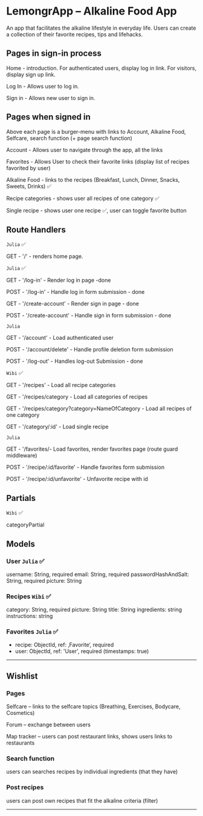 # LemongrApp – Alkaline Food App

An app that facilitates the alkaline lifestyle in everyday life. Users can create a collection of their favorite recipes, tips and lifehacks.

## Pages in sign-in process

Home - introduction. For authenticated users, display log in link. For visitors, display sign up link.

Log In - Allows user to log in.

Sign in - Allows new user to sign in.

## Pages when signed in

Above each page is a burger-menu with links to Account, Alkaline Food, Selfcare, search function (+ page search function)

Account - Allows user to navigate through the app, all the links

Favorites - Allows User to check their favorite links (display list of recipes favorited by user)

Alkaline Food - links to the recipes (Breakfast, Lunch, Dinner, Snacks, Sweets,
Drinks) ✅

Recipe categories - shows user all recipes of one category ✅

Single recipe - shows user one recipe ✅, user can toggle favorite button

## Route Handlers

`Julia` ✅

GET - '/' - renders home page.

`Julia` ✅

GET - '/log-in' - Render log in page -done

POST - '/log-in' - Handle log in form submission - done

GET - '/create-account' - Render sign in page - done

POST - '/create-account' - Handle sign in form submission - done

`Julia`

GET - '/account' - Load authenticated user

POST - '/account/delete' - Handle profile deletion form submission

POST - '/log-out' - Handles log-out Submission - done

`Wibi` ✅

GET - '/recipes' - Load all recipe categories

GET - '/recipes/category - Load all categories of recipes

GET - '/recipes/category?category=NameOfCategory - Load all recipes of one category

GET - '/category/:id' - Load single recipe

`Julia`

GET - '/favorites/- Load favorites, render favorites page (route guard middleware)

POST - '/recipe/:id/favorite' - Handle favorites form submission

POST - '/recipe/:id/unfavorite' - Unfavorite recipe with id

## Partials

`Wibi` ✅

categoryPartial

## Models

### User `Julia` ✅

username: String, required
email: String, required
passwordHashAndSalt: String, required
picture: String

### Recipes `Wibi` ✅

category: String, required
picture: String
title: String
ingredients: string
instructions: string

### Favorites `Julia` ✅

- recipe: ObjectId, ref: ‚Favorite‘, required
- user: ObjectId, ref: 'User', required
  (timestamps: true)

---

## Wishlist

### Pages

Selfcare – links to the selfcare topics (Breathing, Exercises, Bodycare, Cosmetics)

Forum – exchange between users

Map tracker – users can post restaurant links, shows users links to restaurants

### Search function

users can searches recipes by individual ingredients (that they have)

### Post recipes

users can post own recipes that fit the alkaline criteria (filter)

---
